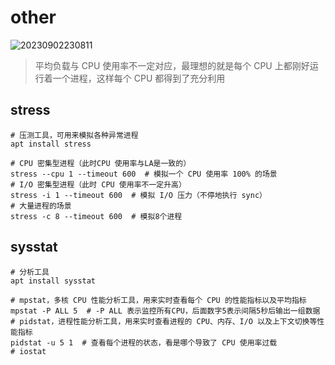 # other

![20230902230811](https://image.zuoright.com/20230902230811.png)

> 平均负载与 CPU 使用率不一定对应，最理想的就是每个 CPU 上都刚好运⾏着⼀个进程，这样每个 CPU 都得到了充分利⽤

## stress

```shell
# 压测工具，可用来模拟各种异常进程
apt install stress

# CPU 密集型进程（此时CPU 使⽤率与LA是一致的）
stress --cpu 1 --timeout 600  # 模拟⼀个 CPU 使⽤率 100% 的场景
# I/O 密集型进程（此时 CPU 使⽤率不一定升高）
stress -i 1 --timeout 600  # 模拟 I/O 压⼒（不停地执⾏ sync）
# ⼤量进程的场景
stress -c 8 --timeout 600  # 模拟8个进程
```

## sysstat

```shell
# 分析工具
apt install sysstat

# mpstat，多核 CPU 性能分析⼯具，⽤来实时查看每个 CPU 的性能指标以及平均指标
mpstat -P ALL 5  # -P ALL 表示监控所有CPU，后面数字5表示间隔5秒后输出一组数据
# pidstat，进程性能分析⼯具，⽤来实时查看进程的 CPU、内存、I/O 以及上下⽂切换等性能指标
pidstat -u 5 1  # 查看每个进程的状态，看是哪个导致了 CPU 使⽤率过载
# iostat
```
